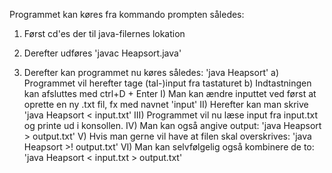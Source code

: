 Programmet kan køres fra kommando prompten således:

1) Først cd'es der til java-filernes lokation

2) Derefter udføres 'javac Heapsort.java'
3) Derefter kan programmet nu køres således: 'java Heapsort'
    a) Programmet vil herefter tage (tal-)input fra tastaturet
    b) Indtastningen kan afsluttes med ctrl+D + Enter
      I) Man kan ændre inputtet ved først at oprette en ny .txt fil, fx med navnet 'input'
      II) Herefter kan man skrive 'java Heapsort < input.txt'
      III) Programmet vil nu læse input fra input.txt og printe ud i konsollen.
      IV) Man kan også angive output: 'java Heapsort > output.txt'
      V) Hvis man gerne vil have at filen skal overskrives: 'java Heapsort >! output.txt'
      VI) Man kan selvfølgelig også kombinere de to: 'java Heapsort < input.txt > output.txt'
